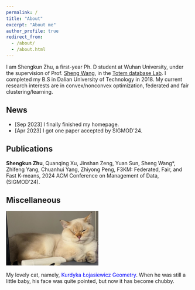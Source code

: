 ```yaml
---
permalink: /
title: "About"
excerpt: "About me"
author_profile: true
redirect_from: 
  - /about/
  - /about.html
---
```


I am Shengkun Zhu, a first-year Ph. D student at Wuhan University, under the supervision of Prof. [Sheng Wang](http://sheng.whu.edu.cn/), in the [Totem database Lab](http://totemdb.whu.edu.cn/). I completed my B.S in Dalian University of Technology in 2018. My current research interests are in convex/nonconvex optimization, federated and fair clustering/learning.

**News**
------

* [Sep 2023] I finally finished my homepage.
* [Apr 2023] I got one paper accepted by SIGMOD'24.

**Publications**
------
**Shengkun Zhu**, Quanqing Xu, Jinshan Zeng, Yuan Sun, Sheng Wang*, Zhifeng Yang, Chuanhui Yang, Zhiyong Peng, F3KM: Federated, Fair, and Fast K-means, 2024 ACM Conference on Management of Data, (SIGMOD'24).


**Miscellaneous**
------

<img src="images/kl.png" width="50%" height="auto">

My lovely cat, namely, <font color=blue>Kurdyka Łojasiewicz Geometry</font>. 
When he was still a little baby, his face was quite pointed, but now it has become chubby.

